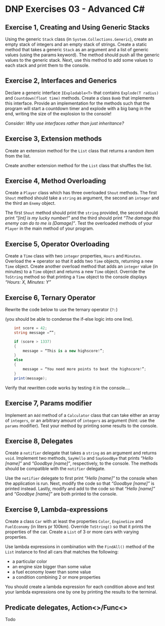 # DNP Exercises 03 - Advanced C#


## Exercise 1, Creating and Using Generic Stacks

Using the generic `Stack` class (in `System.Collections.Generic`), create an empty stack of integers and an empty stack of strings. Create a static method that takes a generic `Stack` as an argument and a list of generic values (using the params keyword). The method should push all the generic values to the generic stack. Next, use this method to add some values to each stack and print them to the console.


## Exercise 2, Interfaces and Generics

Declare a generic interface `IExplodable<T>` that contains `Explode(T radius)` and `Countdown(float time)` methods. Create a class `Bomb` that implements this interface. Provide an implementation for the methods such that the program will start a countdown timer and explode with a big bang in the end, writing the size of the explosion to the console!

*Consider: Why use interfaces rather than just inheritance?*


## Exercise 3, Extension methods

Create an extension method for the `List` class that returns a random item from the list.

Create another extension method for the `List` class that shuffles the list.


## Exercise 4, Method Overloading

Create a `Player` class which has three overloaded `Shout` methods. The first `Shout` method should take a `string` as argument, the second an `integer` and the third an `Enemy` object.

The first `Shout` method should print the `string` provided, the second should print *“[int] is my lucky number!”* and the third should print *“The damage this enemy can do to me is [Damage]”*. Test the overloaded methods of your `Player` in the main method of your program.


## Exercise 5, Operator Overloading

Create a `Time` class with two `integer` properties, `Hours` and `Minutes`. Overload the **+** operator so that it adds two `Time` objects, returning a new `Time` object. Create another overload method that adds an `integer` value (in minutes) to a `Time` object and returns a new `Time` object.
Override the `ToString` method so that printing a `Time` object to the console displays *“Hours: X, Minutes: Y”*

## Exercise 6, Ternary Operator

Rewrite the code below to use the ternary operator (`?:`) 

(you should be able to condense the if-else logic into one line).

```csharp
    int score = 42;
    string message =””;

    if (score > 1337)
    {
        message = “This is a new highscore!”;
    }
    else
    {
        message = “You need more points to beat the highscore!”;
    }
    print(message);
```
Verify that rewritten code works by testing it in the console….


## Exercise 7, Params modifier
Implement an `Add` method of a `Calculator` class that can take either an array of `integers`, or an arbitrary amount of `integers` as argument (hint: use the `params` modifier). Test your method by printing some results to the console.


## Exercise 8, Delegates
Create a `notifier` delegate that takes a `string` as an argument and returns `void`. Implement two methods, `SayHello` and `SayGoodBye` that prints *“Hello [name]”* and *“Goodbye [name]”*, respectively, to the console. The methods should be compatible with the `notifier` delegate. 

Use the `notifier` delegate to first print *“Hello [name]”* to the console when the application is run. Next, modify the code so that *“Goodbye [name]”* is printed instead. Lastly, modify and add to the code so that *“Hello [name]”* and *“Goodbye [name]”* are both printed to the console.


## Exercise 9, Lambda-expressions
Create a class `Car` with at least the properties `Color`, `EngineSize` and `FuelEconomy` (in liters pr 100km). Override `ToString()` so that it prints the properties of the car. Create a `List` of 3 or more cars with varying properties. 

Use lambda expressions in combination with the `FindAll()` method of the `List` instance to find all cars that matches the following:
* a particular color
* an engine size bigger than some value
* a fuel economy lower than some value
* a condition combining 2 or more properties

You should create a lambda expression for each condition above and test your lambda expressions one by one by printing the results to the terminal.

## Predicate<T> delegates, Action<>/Func<>
Todo